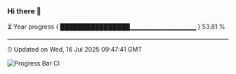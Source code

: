 ### Hi there 👋

⏳ Year progress { ████████████████▁▁▁▁▁▁▁▁▁▁▁▁▁▁ } 53.81 %

---

⏰ Updated on Wed, 16 Jul 2025 09:47:41 GMT

![Progress Bar CI](https://github.com/IshwaranRudhara/GIT-ACTION/workflows/Progress%20Bar%20CI/badge.svg)
